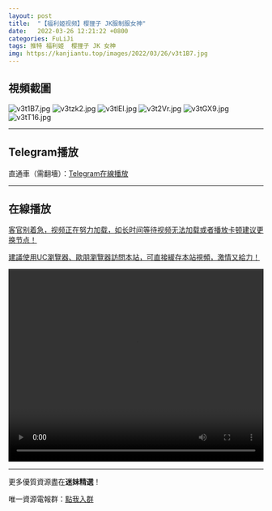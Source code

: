 ```yaml
---
layout: post
title:  "【福利姬视频】樱狸子 JK服制服女神"
date:   2022-03-26 12:21:22 +0800
categories: FuLiJi
tags: 推特 福利姬  樱狸子 JK 女神
img: https://kanjiantu.top/images/2022/03/26/v3t1B7.jpg
---
```



## 視頻截圖

![v3t1B7.jpg](https://kanjiantu.top/images/2022/03/26/v3t1B7.jpg)
![v3tzk2.jpg](https://kanjiantu.top/images/2022/03/26/v3tzk2.jpg)
![v3tlEI.jpg](https://kanjiantu.top/images/2022/03/26/v3tlEI.jpg)
![v3t2Vr.jpg](https://kanjiantu.top/images/2022/03/26/v3t2Vr.jpg)
![v3tGX9.jpg](https://kanjiantu.top/images/2022/03/26/v3tGX9.jpg)
![v3tT16.jpg](https://kanjiantu.top/images/2022/03/26/v3tT16.jpg)

* * *
## Telegram播放

直通車（需翻墻）：[Telegram在線播放](https://t.me/mimeijingxuan/336)

* * *
## 在線播放
<u>客官别着急，视频正在努力加载，如长时间等待视频无法加载或者播放卡顿建议更换节点！</u>

<u>建議使用UC瀏覽器、歐朋瀏覽器訪問本站，可直接緩存本站視頻，激情又給力！</u>
<center><video src="https://cdn.publer.io/uploads/videos/623edf09db279761fe3983aa/b15baf939997416aa6e9b8c801b2ed16.mp4" width="100%" height="380px" controls="controls"></video></center>


* * *
更多優質資源盡在**迷妹精選**！

唯一資源電報群：[點我入群](https://t.me/mimeijingxuan)


